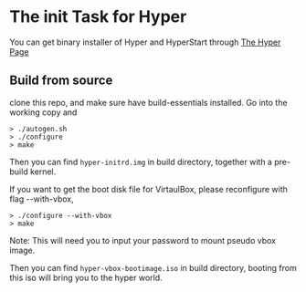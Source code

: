 # The init Task for Hyper

You can get binary installer of Hyper and HyperStart through [The Hyper Page](https://github.com/hyperhq/hyper)

## Build from source 

clone this repo, and make sure have build-essentials installed. Go into the working copy and

    > ./autogen.sh
    > ./configure
    > make

Then you can find `hyper-initrd.img` in build directory, together with a pre-build kernel.

If you want to get the boot disk file for VirtaulBox, please reconfigure with flag --with-vbox,

    > ./configure --with-vbox
    > make

Note: This will need you to input your password to mount pseudo vbox image.

Then you can find `hyper-vbox-bootimage.iso` in build directory, booting from this iso will
bring you to the hyper world.
